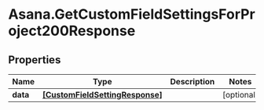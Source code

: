 # Asana.GetCustomFieldSettingsForProject200Response

## Properties

Name | Type | Description | Notes
------------ | ------------- | ------------- | -------------
**data** | [**[CustomFieldSettingResponse]**](CustomFieldSettingResponse.md) |  | [optional] 



